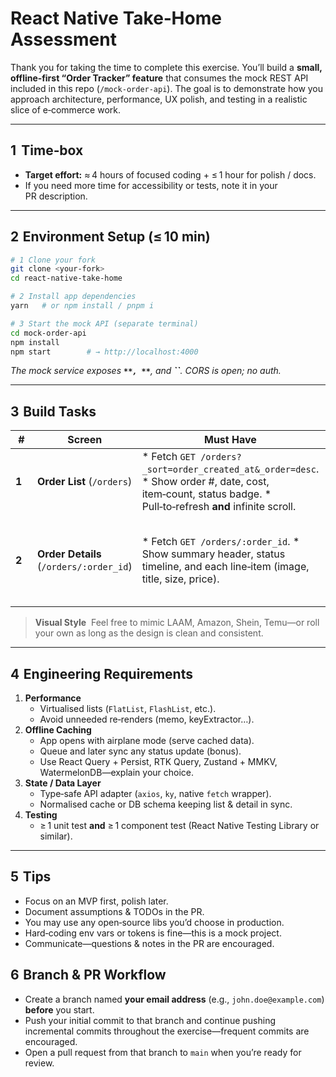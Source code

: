 # React Native Take‑Home Assessment

Thank you for taking the time to complete this exercise. You’ll build a **small, offline‑first “Order Tracker” feature** that consumes the mock REST API included in this repo (`/mock-order-api`). The goal is to demonstrate how you approach architecture, performance, UX polish, and testing in a realistic slice of e‑commerce work.

---

## 1  Time‑box

- **Target effort:** ≈ 4 hours of focused coding + ≤ 1 hour for polish / docs.
- If you need more time for accessibility or tests, note it in your PR description.

---

## 2  Environment Setup (≤ 10 min)

```bash
# 1 Clone your fork
git clone <your‑fork>
cd react-native-take-home

# 2 Install app dependencies
yarn   # or npm install / pnpm i

# 3 Start the mock API (separate terminal)
cd mock-order-api
npm install
npm start        # → http://localhost:4000
```

*The mock service exposes **``**, **``**, and **``**. CORS is open; no auth.*

---

## 3  Build Tasks

|  #    |  Screen                                 |  Must Have                                                                                                                                                     |  Nice to Have                                                                 |
| ----- | --------------------------------------- | -------------------------------------------------------------------------------------------------------------------------------------------------------------- | ----------------------------------------------------------------------------- |
| **1** | **Order List** (`/orders`)              | \* Fetch `GET /orders?_sort=order_created_at&_order=desc`.  \* Show order #, date, cost, item‑count, status badge. \* Pull‑to‑refresh **and** infinite scroll. | \* Skeleton loader. \* Search by order #.                                     |
| **2** | **Order Details** (`/orders/:order_id`) | \* Fetch `GET /orders/:order_id`. \* Show summary header, status timeline, and each line‑item (image, title, size, price).                                     | \* Sticky bottom price breakdown. \* Modal sheet vs full screen—your choice.  |

> **Visual Style**  Feel free to mimic LAAM, Amazon, Shein, Temu—or roll your own as long as the design is clean and consistent.

---

## 4  Engineering Requirements

1. **Performance**
   - Virtualised lists (`FlatList`, `FlashList`, etc.).
   - Avoid unneeded re‑renders (memo, keyExtractor…).
2. **Offline Caching**
   - App opens with airplane mode (serve cached data).
   - Queue and later sync any status update (bonus).
   - Use React Query + Persist, RTK Query, Zustand + MMKV, WatermelonDB—explain your choice.
3. **State / Data Layer**
   - Type‑safe API adapter (`axios`, `ky`, native `fetch` wrapper).
   - Normalised cache or DB schema keeping list & detail in sync.
4. **Testing**
   - ≥ 1 unit test **and** ≥ 1 component test (React Native Testing Library or similar).

---

## 5  Tips

- Focus on an MVP first, polish later.
- Document assumptions & TODOs in the PR.
- You may use any open‑source libs you’d choose in production.
- Hard‑coding env vars or tokens is fine—this is a mock project.
- Communicate—questions & notes in the PR are encouraged.

## 6  Branch & PR Workflow

- Create a branch named **your email address** (e.g., `john.doe@example.com`) **before** you start.
- Push your initial commit to that branch and continue pushing incremental commits throughout the exercise—frequent commits are encouraged.
- Open a pull request from that branch to `main` when you’re ready for review.

